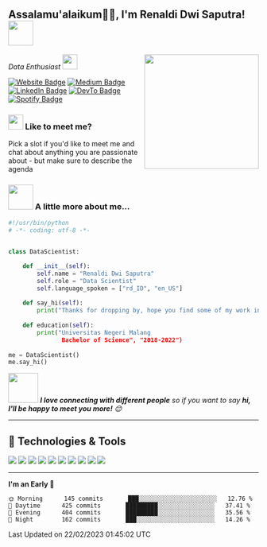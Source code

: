 <h2> Assalamu'alaikum🙏🏻, I'm Renaldi Dwi Saputra! <img src="https://media4.giphy.com/media/v1.Y2lkPTc5MGI3NjExOTA2MTA3ZmMzYmIxMWQ0YjUxNGE5NTk2OTI0ZTIzZGJiOWZkMDM2NSZjdD1z/e2HHUuc4x2VaHIhjlf/giphy.gif" width="50"></h2>
<img align='right' src="https://media4.giphy.com/media/v1.Y2lkPTc5MGI3NjExOGE0MWIwNzYxYzNlNDVjOTVkYzA0YTBkYmMxZjQ4ODk2ODM2N2RkZiZjdD1n/FoVzfcqCDSb7zCynOp/giphy.gif" width="230">
<p><em>Data Enthusiast
</a><img src="https://media.giphy.com/media/WUlplcMpOCEmTGBtBW/giphy.gif" width="30"> 
</em></p>

<p><a href="https://renaldii-portfolio.vercel.app"><img src="https://img.shields.io/badge/-renaldii-portfolio-FF4655?style=flat-square&amp;labelColor=FFF&amp;logo=GoogleChrome&amp;link=https://renal-d.github.io" alt="Website Badge"></a> <a href="https://medium.com/@renal-d"><img src="https://img.shields.io/badge/-@renald-292929?style=flat-square&amp;labelColor=292929&amp;logo=Medium&amp;link=https://medium.com/@renal-d" alt="Medium Badge"></a> <a href="https://www.linkedin.com/in/renaldidwi/"><img src="https://img.shields.io/badge/-@renaldidwi-0077B5?style=flat-square&amp;labelColor=0077B5&amp;logo=LinkedIn&amp;link=https://www.linkedin.com/in/renaldidwi/" alt="LinkedIn Badge"></a> <a href="https://tiktok.com/@renmaruuqt"><img src="https://img.shields.io/badge/-@renmaruuqt-0A0A0A?style=flat-square&amp;labelColor=0A0A0A&amp;logo=tiktok&amp;link=https://tiktok.com/@renmaruuqt" alt="DevTo Badge"></a> <a href="https://open.spotify.com/user/31kwthgj35cyu42lmvpb53h7fo6y"><img src="https://img.shields.io/badge/-@Erennn-1ED760?style=flat-square&amp;labelColor=fff&amp;logo=Spotify&amp;link=https://open.spotify.com/user/31kwthgj35cyu42lmvpb53h7fo6y" alt="Spotify Badge"></a></p>

### <img src="https://media3.giphy.com/media/v1.Y2lkPTc5MGI3NjExNzBiZGM1YmIxMjVhZDQ4NDYzNjgzOGFhNDU5YWQwOTYzMzQ3NmQ4NSZjdD1z/HuIiWZekURnZzBMAXK/giphy_s.gif" width="30"> Like to meet me? 

Pick a slot if you'd like to meet me and chat about anything you are passionate about - but make sure to describe the agenda



### <img src="https://media.tenor.com/9v_n2SdC8egAAAAi/blade-storm-jett.gif" width="50"> A little more about me...  

```python
#!/usr/bin/python
# -*- coding: utf-8 -*-


class DataScientist:

    def __init__(self):
        self.name = "Renaldi Dwi Saputra"
        self.role = "Data Scientist"
        self.language_spoken = ["rd_ID", "en_US"]
        
    def say_hi(self):
        print("Thanks for dropping by, hope you find some of my work interesting.")
        
    def education(self):
        print("Universitas Negeri Malang
               Bachelor of Science", "2018-2022")
    
me = DataScientist()
me.say_hi()
```
<img src="https://media.giphy.com/media/LnQjpWaON8nhr21vNW/giphy.gif" width="60"> <em><b>I love connecting with different people</b> so if you want to say <b>hi, I'll be happy to meet you more!</b> 😊</em> 

---
## 🔧 Technologies & Tools

![](https://img.shields.io/badge/OS-Windows-informational?style=flat&logo=windows&logoColor=white&color=6aa6f8)
![](https://img.shields.io/badge/Editor-VS_Code-informational?style=flat&logo=visual-studio-code&logoColor=white&color=6aa6f8)
![](https://img.shields.io/badge/Editor-Jupyter_Lab-informational?style=flat&logo=jupyter&logoColor=white&color=6aa6f8)
![](https://img.shields.io/badge/Code-Python-informational?style=flat&logo=python&logoColor=white&color=6aa6f8)
![](https://img.shields.io/badge/Code-SQL-informational?style=flat&logo=mysql&logoColor=white&color=6aa6f8)
![](https://img.shields.io/badge/Code-R-informational?style=flat&logo=r&logoColor=white&color=6aa6f8)
![](https://img.shields.io/badge/Code-Golang-informational?style=flat&logo=go&logoColor=white&color=6aa6f8)
![](https://img.shields.io/badge/Code-JavaScript-informational?style=flat&logo=javascript&logoColor=white&color=6aa6f8)
![](https://img.shields.io/badge/Shell-Bash-informational?style=flat&logo=gnu-bash&logoColor=white&color=6aa6f8)
![](https://img.shields.io/badge/Tools-Docker-informational?style=flat&logo=docker&logoColor=white&color=6aa6f8) 

---

<!--START_SECTION:waka-->
**I'm an Early 🐤** 

```text
🌞 Morning      145 commits       ███░░░░░░░░░░░░░░░░░░░░░░   12.76 % 
🌆 Daytime      425 commits       █████████░░░░░░░░░░░░░░░░   37.41 % 
🌃 Evening      404 commits       █████████░░░░░░░░░░░░░░░░   35.56 % 
🌙 Night        162 commits       ███░░░░░░░░░░░░░░░░░░░░░░   14.26 % 

```

<!-- 📊 **This Week I Spent My Time On** 

```text
⌚︎ Time Zone: Asia/Jakarta

💬 Programming Languages: 
No Activity Tracked This Week

🔥 Editors: 
No Activity Tracked This Week

💻 Operating System: 
No Activity Tracked This Week

``` -->



 Last Updated on 22/02/2023 01:45:02 UTC
<!--END_SECTION:waka-->

<!-- **These Readme stats are generated using github action [awesome-readme-stats](https://github.com/anmol098/waka-readme-stats)**

NOTE: Top languages does not indicate my skill level or anything like that. It is just a metric of which languages have been hosted by me on GitHub based on the usage across repositories. There are others which I haven't put up on GitHub. -->
